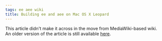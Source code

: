 ```yaml
---
tags: ee aee wiki
title: Building ee and aee on Mac OS X Leopard
---
```


This article didn't make it across in the move from MediaWiki-based wiki. An older version of the article is still available [here](http://wincent.com/a/knowledge-base/archives/2004/11/building_eeaee.php).

